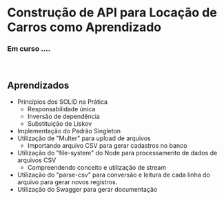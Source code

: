 # Construção de API para Locação de Carros como Aprendizado
### Em curso .... 

<br/>

## Aprendizados
- Princípios dos SOLID na Prática
  - Responsabilidade única
  - Inversão de dependência
  - Substituição de Liskov
- Implementação do Padrão Singleton
- Utilização de "Multer" para upload de arquivos
  - Importando arquivo CSV para gerar cadastros no banco
- Utilização do "file-system" do Node para processamento de dados de arquivos CSV
  - Compreendendo conceito e utilização de stream
- Utilização do "parse-csv" para conversão e leitura de cada linha do arquivo para gerar novos registros.
- Utilização do Swagger para gerar documentação


